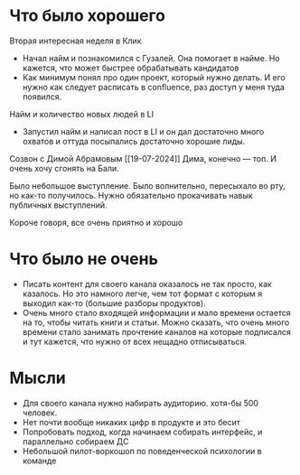 # Что было хорошего
Вторая интересная неделя в Клик
* Начал найм и познакомился с Гузалей. Она помогает в найме. Но кажется, что может быстрее обрабатывать кандидатов 
* Как минимум понял про один проект, который нужно делать. И его нужно как следует расписать в confluence, раз доступ у меня туда появился.

Найм и количество новых людей в LI
- Запустил найм и написал пост в LI и он дал достаточно много охватов и оттуда посыпались достаточно хорошие лиды. 

Созвон с Димой Абрамовым [[19-07-2024]]
Дима, конечно — топ. И очень хочу сгонять на Бали. 

Было небольшое выступление. Было волнительно, пересыхало во рту, но как-то получилось. Нужно обязательно прокачивать навык публичных выступлений. 

Короче говоря, все очень приятно и хорошо 

# Что было не очень
- Писать контент для своего канала оказалось не так просто, как казалось. Но это намного легче, чем тот формат с которым я выходил как-то (большие разборы продуктов). 
- Очень много стало входящей информации и мало времени остается на то, чтобы читать книги и статьи. Можно сказать, что очень много времени стало занимать прочтение каналов на которые подписался и тут кажется, что нужно от всех нещадно отписываться. 


# Мысли
- Для своего канала нужно набирать аудиторию. хотя-бы 500 человек. 
- Нет почти вообще никаких цифр в продукте и это бесит 
- Попробовать подход, когда начинаем собирать интерфейс, и параллельно собираем ДС 
- Небольшой пилот-воркошоп по поведенческой психологии в команде